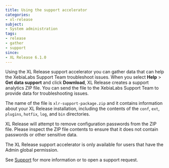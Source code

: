 ```yaml
---
title: Using the support accelerator
categories:
- xl-release
subject:
- System administration
tags:
- release
- gather
- support
since:
- XL Release 6.1.0
---
```


Using the XL Release support accelerator you can gather data that can help the XebiaLabs Support Team troubleshoot issues.
When you select **Help** > **Get data support** and click **Download**, XL Release creates a support analytics ZIP file. You can send the file to the XebiaLabs Support Team to provide data for troubleshooting issues.

The name of the file is `xlr-support-package.zip` and it contains information about your XL Release installation, including the contents of the `conf`, `ext`, `plugins`, `hotfix`, `log`, and `bin` directories.

XL Release will attempt to remove configuration passwords from the ZIP file. Please inspect the ZIP file contents to ensure that it does not contain passwords or other sensitive data.

The XL Release support accelerator is only available for users that have the Admin global permission.

See [Support](http://support.xebialabs.com) for more information or to open a support request.
